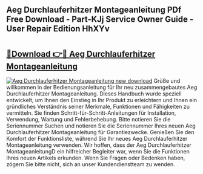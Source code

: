 ## Aeg Durchlauferhitzer Montageanleitung PDf Free Download - Part-KJj Service Owner Guide - User Repair Edition HhXYv

# <h2><a href="http://df8jhuw.blite.top/?on=Aeg+Durchlauferhitzer+Montageanleitung">🔗Download 👉🔴 Aeg Durchlauferhitzer Montageanleitung</a></h2>

[![Aeg Durchlauferhitzer Montageanleitung new download](https://i.imgur.com/lujVjoI.png)](http://df8jhuw.blite.top/?on=Aeg+Durchlauferhitzer+Montageanleitung)
Grüße und willkommen in der Bedienungsanleitung für Ihr neu zusammengebautes Aeg Durchlauferhitzer Montageanleitung. Dieses Handbuch wurde speziell entwickelt, um Ihnen den Einstieg in Ihr Produkt zu erleichtern und Ihnen ein gründliches Verständnis seiner Merkmale, Funktionen und Fähigkeiten zu vermitteln. Sie finden Schritt-für-Schritt-Anleitungen für Installation, Verwendung, Wartung und Fehlerbehebung. Bitte notieren Sie die Seriennummer Suchen und notieren Sie die Seriennummer Ihres neuen Aeg Durchlauferhitzer Montageanleitung für Garantiezwecke. Genießen Sie den Komfort der Funktionsliste, während Sie Ihr neues Aeg Durchlauferhitzer Montageanleitung verwenden. Wir hoffen, dass der Aeg Durchlauferhitzer MontageanleitungD ein hilfreicher Begleiter war, wenn Sie die Funktionen Ihres neuen Artikels erkunden. Wenn Sie Fragen oder Bedenken haben, zögern Sie bitte nicht, sich an unser Kundendienstteam zu wenden.
